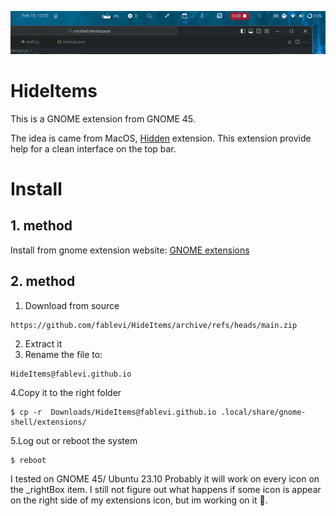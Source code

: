 <p align='center'>
        <img src='./pics/hideiconsext.gif'>
</p>

# HideItems
This is a GNOME extension from GNOME 45.

The idea is came from MacOS, [Hidden](https://github.com/dwarvesf/hidden) extension.
This extension provide help for a clean interface on the top bar.

# Install

  ## 1. method
  Install from gnome extension website: [GNOME extensions](https://extensions.gnome.org/extension/6771/hide-items/)  
  ## 2. method
  1. Download from source

    https://github.com/fablevi/HideItems/archive/refs/heads/main.zip

  2. Extract it
  3. Rename the file to:

    HideItems@fablevi.github.io

  4.Copy it to the right folder

    $ cp -r  Downloads/HideItems@fablevi.github.io .local/share/gnome-shell/extensions/

  5.Log out or reboot the system

    $ reboot
     
I tested on GNOME 45/ Ubuntu 23.10
Probably it will work on every icon on the _rightBox item. I still not figure out what happens if some icon is appear on the right side of my extensions icon, but im working on it 🙂.
